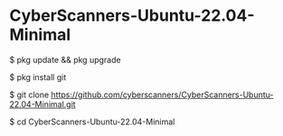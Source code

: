 # CyberScanners-Ubuntu-22.04-Minimal

$ pkg update && pkg upgrade

$ pkg install git

$ git clone https://github.com/cyberscanners/CyberScanners-Ubuntu-22.04-Minimal.git

$ cd CyberScanners-Ubuntu-22.04-Minimal